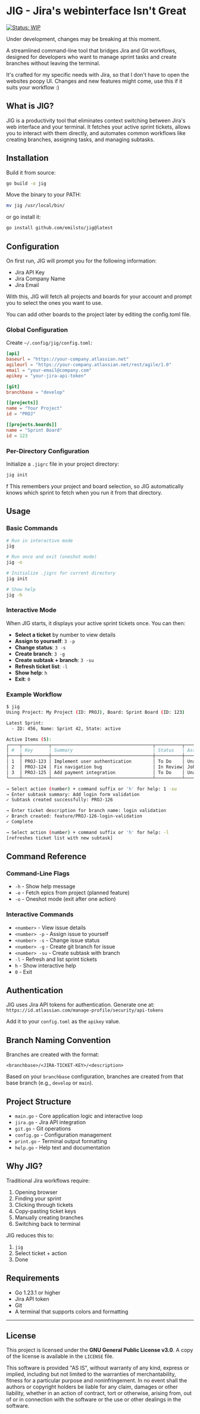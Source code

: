# JIG - Jira's webinterface Isn't Great

[![Status: WIP](https://img.shields.io/badge/status-WIP-red.svg)](https://github.com/emilsto/jig)

Under development, changes may be breaking at this moment. 

A streamlined command-line tool that bridges Jira and Git workflows, designed for developers who want to manage sprint tasks and create branches without leaving the terminal.

It's crafted for my specific needs with Jira, so that I don't have to open the websites poopy UI. Changes and new features might come, use this if it suits your workflow :)


## What is JIG?

JIG is a productivity tool that eliminates context switching between Jira's web interface and your terminal. It fetches your active sprint tickets, allows you to interact with them directly, and automates common workflows like creating branches, assigning tasks, and managing subtasks.

## Installation

Build it from source:

```bash
go build -o jig
```

Move the binary to your PATH:

```bash
mv jig /usr/local/bin/
```

or go install it:

```bash
go install github.com/emilsto/jig@latest
```

## Configuration

On first run, JIG will prompt you for the following information:

- Jira API Key
- Jira Company Name
- Jira Email

With this, JIG will fetch all projects and boards for your account and prompt you to select the ones you want to use.

You can add other boards to the project later by editing the config.toml file.

### Global Configuration

Create `~/.config/jig/config.toml`:

```toml
[api]
baseurl = "https://your-company.atlassian.net"
agileurl = "https://your-company.atlassian.net/rest/agile/1.0"
email = "your-email@company.com"
apikey = "your-jira-api-token"

[git]
branchbase = "develop"

[[projects]]
name = "Your Project"
id = "PROJ"

[[projects.boards]]
name = "Sprint Board"
id = 123
```

### Per-Directory Configuration

Initialize a `.jigrc` file in your project directory:

```bash
jig init
```

f
This remembers your project and board selection, so JIG automatically knows which sprint to fetch when you run it from that directory.

## Usage

### Basic Commands

```bash
# Run in interactive mode
jig

# Run once and exit (oneshot mode)
jig -o

# Initialize .jigrc for current directory
jig init

# Show help
jig -h

```

### Interactive Mode

When JIG starts, it displays your active sprint tickets once. You can then:

- **Select a ticket** by number to view details
- **Assign to yourself**: `3 -p`
- **Change status**: `3 -s`
- **Create branch**: `3 -g`
- **Create subtask + branch**: `3 -su`
- **Refresh ticket list**: `-l`
- **Show help**: `h`
- **Exit**: `0`

### Example Workflow

```bash
$ jig
Using Project: My Project (ID: PROJ), Board: Sprint Board (ID: 123)

Latest Sprint:
  - ID: 456, Name: Sprint 42, State: active

Active Items (5):
┌────┬──────────┬──────────────────────────────────────┬──────────┬──────────────┐
│ #  │ Key      │ Summary                              │ Status   │ Assignee     │
├────┼──────────┼──────────────────────────────────────┼──────────┼──────────────┤
│ 1  │ PROJ-123 │ Implement user authentication        │ To Do    │ Unassigned   │
│ 2  │ PROJ-124 │ Fix navigation bug                   │ In Review│ John Doe     │
│ 3  │ PROJ-125 │ Add payment integration              │ To Do    │ Unassigned   │
└────┴──────────┴──────────────────────────────────────┴──────────┴──────────────┘

→ Select action (number) + command suffix or 'h' for help: 1 -su
→ Enter subtask summary: Add login form validation
✓ Subtask created successfully: PROJ-126

→ Enter ticket description for branch name: login validation
✓ Branch created: feature/PROJ-126-login-validation
✓ Complete

→ Select action (number) + command suffix or 'h' for help: -l
[refreshes ticket list with new subtask]
```

## Command Reference

### Command-Line Flags

- `-h` - Show help message
- `-e` - Fetch epics from project (planned feature)
- `-o` - Oneshot mode (exit after one action)

### Interactive Commands

- `<number>` - View issue details
- `<number> -p` - Assign issue to yourself
- `<number> -s` - Change issue status
- `<number> -g` - Create git branch for issue
- `<number> -su` - Create subtask with branch
- `-l` - Refresh and list sprint tickets
- `h` - Show interactive help
- `0` - Exit

## Authentication

JIG uses Jira API tokens for authentication. Generate one at:
`https://id.atlassian.com/manage-profile/security/api-tokens`

Add it to your `config.toml` as the `apikey` value.

## Branch Naming Convention

Branches are created with the format:

```
<branchbase>/<JIRA-TICKET-KEY>/<description>
```

Based on your `branchbase` configuration, branches are created from that base branch (e.g., `develop` or `main`).

## Project Structure

- `main.go` - Core application logic and interactive loop
- `jira.go` - Jira API integration
- `git.go` - Git operations
- `config.go` - Configuration management
- `print.go` - Terminal output formatting
- `help.go` - Help text and documentation

## Why JIG?

Traditional Jira workflows require:

1. Opening browser
2. Finding your sprint
3. Clicking through tickets
4. Copy-pasting ticket keys
5. Manually creating branches
6. Switching back to terminal

JIG reduces this to:

1. `jig`
2. Select ticket + action
3. Done

## Requirements

- Go 1.23.1 or higher
- Jira API token
- Git
- A terminal that supports colors and formatting

---

## License

This project is licensed under the **GNU General Public License v3.0**. A copy of the license is available in the `LICENSE` file.

This software is provided "AS IS", without warranty of any kind, express or implied, including but not limited to the warranties of merchantability, fitness for a particular purpose and noninfringement. In no event shall the authors or copyright holders be liable for any claim, damages or other liability, whether in an action of contract, tort or otherwise, arising from, out of or in connection with the software or the use or other dealings in the software.
